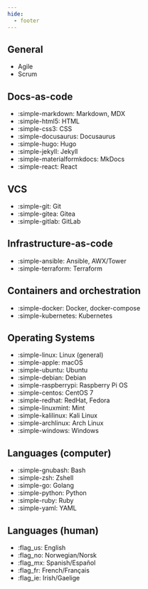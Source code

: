 ```yaml
---
hide:
  - footer
---
```


## General

<div class="grid cards" markdown>

-   Agile
-   Scrum

</div>

## Docs-as-code

<div class="grid cards" markdown>

-   :simple-markdown: Markdown, MDX
-   :simple-html5: HTML
-   :simple-css3: CSS
-   :simple-docusaurus: Docusaurus
-   :simple-hugo: Hugo
-   :simple-jekyll: Jekyll
-   :simple-materialformkdocs: MkDocs
-   :simple-react: React

</div>

## VCS

<div class="grid cards" markdown>

-   :simple-git: Git
-   :simple-gitea: Gitea
-   :simple-gitlab: GitLab

</div>

## Infrastructure-as-code

<div class="grid cards" markdown>

-   :simple-ansible: Ansible, AWX/Tower
-   :simple-terraform: Terraform

</div>

## Containers and orchestration

<div class="grid cards" markdown>

-   :simple-docker: Docker, docker-compose
-   :simple-kubernetes: Kubernetes

</div>

## Operating Systems

<div class="grid cards" markdown>

-   :simple-linux: Linux (general)
-   :simple-apple: macOS
-   :simple-ubuntu: Ubuntu
-   :simple-debian: Debian
-   :simple-raspberrypi: Raspberry Pi OS
-   :simple-centos: CentOS 7
-   :simple-redhat: RedHat, Fedora
-   :simple-linuxmint: Mint
-   :simple-kalilinux: Kali Linux
-   :simple-archlinux: Arch Linux
-   :simple-windows: Windows

</div>

## Languages (computer)


<div class="grid cards" markdown>

-   :simple-gnubash: Bash
-   :simple-zsh: Zshell
-   :simple-go: Golang
-   :simple-python: Python
-   :simple-ruby: Ruby
-   :simple-yaml: YAML

</div>

## Languages (human)

<div class="grid cards" markdown>

-   :flag_us: English
-   :flag_no: Norwegian/Norsk
-   :flag_mx: Spanish/Español
-   :flag_fr: French/Français
-   :flag_ie: Irish/Gaelige

</div>